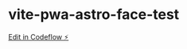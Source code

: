 # vite-pwa-astro-face-test

[Edit in Codeflow ⚡️](https://stackblitz.com/~/github.com/dracero/vite-pwa-astro-face-test)